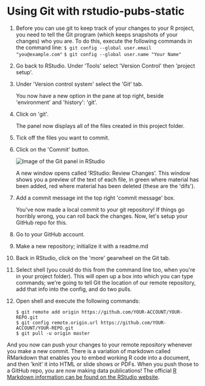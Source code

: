 # Using Git with rstudio-pubs-static

1. Before you can use git to keep track of your changes to your R project, you need to tell the Git program (which keeps snapshots of your changes) who you are. To do this, execute the following commands in the command line:
    `$ git config --global user.email "you@example.com"`
    `$ git config --global user.name "Your Name"`

2. Go back to RStudio. Under 'Tools' select 'Version Control' then 'project setup'.

3. Under 'Version control system' select the 'Git' tab.

    You now have a new option in the pane at top right, beside 'environment' and 'history': 'git'. 

4. Click on 'git'.

    The panel now displays all of the files created in this project folder. 

5. Tick off the files you want to commit. 

6. Click on the 'Commit' button.

    ![Image of the Git panel in RStudio](https://i.imgur.com/6CiY06Q.png)

    A new window opens called 'RStudio: Review Changes'. This window shows you a preview of the text of each file, in green where material has been added, red where material has been deleted (these are the 'difs'). 

7. Add a commit message int the top right 'commit message' box.

    You've now made a local commit to your git repository! If things go horribly wrong, you can roll back the changes. Now, let's setup your GitHub repo for this.

8. Go to your GitHub account. 

9. Make a new repository; initialize it with a readme.md

10. Back in RStudio, click on the 'more' gearwheel on the Git tab. 

11. Select shell (you could do this from the command line too, when you're in your project folder). This will open up a box into which you can type commands; we're going to tell Git the location of our remote repository, add that info into the config, and do two pulls.

12. Open shell and execute the following commands:

        $ git remote add origin https://github.com/YOUR-ACCOUNT/YOUR-REPO.git
        $ git config remote.origin.url https://github.com/YOUR-ACCOUNT/YOUR-REPO.git
        $ git pull -u origin master

And you now can push your changes to your remote repository whenever you make a new commit. There is a variation of markdown called RMarkdown that enables you to embed working R code into a document, and then 'knit' it into HTML or slide shows or PDFs. When you push those to a GitHub repo, you are now making data publications! The official [R Markdown information can be found on the RStudio website](https://shiny.rstudio.com/articles/rmarkdown.html).
